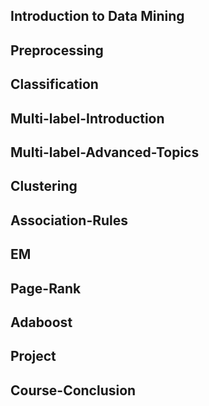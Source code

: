 ## Introduction to Data Mining

## Preprocessing

## Classification

## Multi-label-Introduction

## Multi-label-Advanced-Topics

## Clustering

## Association-Rules

## EM

## Page-Rank

## Adaboost

## Project

## Course-Conclusion
